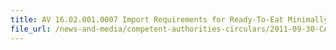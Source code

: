 ```yaml
---
title: AV 16.02.001.0007 Import Requirements for Ready-To-Eat Minimally Processed (MP) Fruits & Vegetables from Malaysia 
file_url: /news-and-media/competent-authorities-circulars/2011-09-30-CA2.pdf
---
```

